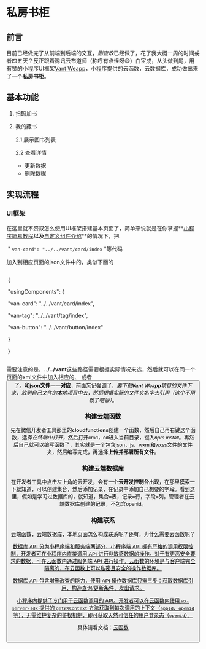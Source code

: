 # 私房书柜

## 前言

目前已经做完了从前端到后端的交互，*删查改*已经做了，花了我大概一周的时间~~或者四五天？~~反正跟着腾讯云布道师（称呼有点怪呀:smile:）白宦成，从头做到尾，用有赞的小程序UI框架[Vant Weapp](https://github.com/youzan/vant-weapp)，小程序提供的云函数，云数据库，成功做出来了一个**私房书柜**。

## 基本功能

1. 扫码加书

2. 我的藏书

   2.1 展示图书列表

   2.2 查看详情

   + 更新数据
   + 删除数据



## 实现流程

### UI框架

在这里就不赘叙怎么使用UI框架搭建基本页面了，简单来说就是在你掌握**[小程序简易教程](<https://developers.weixin.qq.com/miniprogram/dev/>)**以及**[自定义组件介绍](<https://developers.weixin.qq.com/miniprogram/dev/framework/custom-component/>)**的情况下，把 



​	" `van-card": "../../vant/card/index` "等代码



加入到相应页面的json文件中的，类似下面的

```javascript

```



​	{

​	  "usingComponents": {

​	    "van-card": "../../vant/card/index",

​	    "van-tag": "../../vant/tag/index",

​	    "van-button": "../../vant/button/index"

​	  }

​	 }

```

```

需要注意的是，**../../vant**这些路径需要根据实际情况来选，然后就可以在同一个页面的xml文件中加入相应的<card>、<tag> 或者<button>了。**和json文件一一对应**，前面忘记强调了，*要下载**Vant Weapp**项目的文件下来，放到自己文件的本地项目中去，然后根据实际的文件夹名字去引用（这个不用教了吧:smile:）*。



### 构建云端函数

先在微信开发者工具那里的**cloudfunctions**创建一个函数，然后自己再右键这个函数，选择*在终端中打开*，然后打开cmd，cd进入当前目录，键入*npm install*。再然后自己就可以编写函数了，其实就是一个包含json、js、wxml和wxss文件的文件夹，然后编写完成，再选择**上传并部署所有文件**。



### 构建云端数据库

在开发者工具中点击左上角的云开发，会有一个**云开发控制台**出现，在那里摸索一下就知道，可以创建集合，然后添加记录，在记录中添加自己想要的字段。看到这里，假如是学习过数据库的，就知道，集合=表，记录=行，字段=列。管理者在云端数据库创建的记录，不包含openid。



### 构建联系

云端函数，云端数据库，本地页面怎么构成联系呢？还有，为什么需要云函数呢？



<u>数据库 API 分为小程序端和服务端两部分，小程序端 API 拥有严格的调用权限控制，开发者可在小程序内直接调用 API 进行非敏感数据的操作。对于有更高安全要求的数据，可在云函数内通过服务端 API 进行操作。云函数的环境是与客户端完全隔离的，在云函数上可以私密且安全的操作数据库。</u>

<u>数据库 API 包含增删改查的能力，使用 API 操作数据库只需三步：获取数据库引用、构造查询/更新条件、发出请求。</u>



<u>小程序内提供了专门用于云函数调用的 API。开发者可以在云函数内使用 [`wx-server-sdk`](https://developers.weixin.qq.com/miniprogram/dev/wxcloud/guide/functions/wx-server-sdk.html) 提供的 [`getWXContext`](https://developers.weixin.qq.com/miniprogram/dev/wxcloud/reference-server-api/utils/getWXContext.html) 方法获取到每次调用的上下文（`appid`、`openid` 等），无需维护复杂的鉴权机制，即可获取天然可信任的用户登录态（`openid`）。</u>



具体请看文档：[云函数](<https://developers.weixin.qq.com/miniprogram/dev/wxcloud/basis/capabilities.html#%E4%BA%91%E5%87%BD%E6%95%B0>)





```

```

>   

